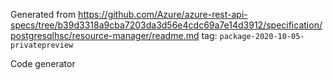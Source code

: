 Generated from https://github.com/Azure/azure-rest-api-specs/tree/b39d3318a9cba7203da3d56e4cdc69a7e14d3912/specification/postgresqlhsc/resource-manager/readme.md tag: `package-2020-10-05-privatepreview`

Code generator 


